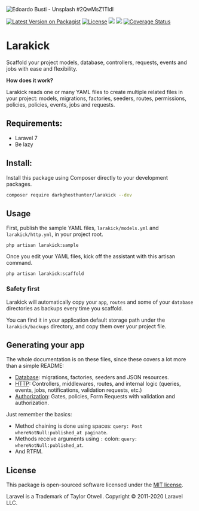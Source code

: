 ![Edoardo Busti - Unsplash #2QwMsZ1TIdI](https://images.unsplash.com/photo-1508087625439-de3978963553?ixlib=rb-1.2.1&ixid=eyJhcHBfaWQiOjEyMDd9&auto=format&fit=crop&w=1280&q=80&h=400)

[![Latest Version on Packagist](https://img.shields.io/packagist/v/darkghosthunter/larakick.svg?style=flat-square)](https://packagist.org/packages/darkghosthunter/larakick) [![License](https://poser.pugx.org/darkghosthunter/larakick/license)](https://packagist.org/packages/darkghosthunter/larakick)
![](https://img.shields.io/packagist/php-v/darkghosthunter/larakick.svg)
 ![](https://github.com/DarkGhostHunter/Larakick/workflows/PHP%20Composer/badge.svg)
[![Coverage Status](https://coveralls.io/repos/github/DarkGhostHunter/Larakick/badge.svg?branch=master)](https://coveralls.io/github/DarkGhostHunter/Larakick?branch=master)

# Larakick  

Scaffold your project models, database, controllers, requests, events and jobs with ease and flexibility.

**How does it work?**

Larakick reads one or many YAML files to create multiple related files in your project: models, migrations, factories, seeders, routes, permissions, policies, policies, events, jobs and requests.

## Requirements:

* Laravel 7
* Be lazy 

## Install:

Install this package using Composer directly to your development packages.

```bash
composer require darkghosthunter/larakick --dev
```
	
## Usage

First, publish the sample YAML files, `larakick/models.yml` and `larakick/http.yml`, in your project root.

    php artisan larakick:sample

Once you edit your YAML files, kick off the assistant with this artisan command.

    php artisan larakick:scaffold

### Safety first

Larakick will automatically copy your `app`, `routes` and some of your `database` directories as backups every time you scaffold.

You can find it in your application default storage path under the `larakick/backups` directory, and copy them over your project file. 

## Generating your app

The whole documentation is on these files, since these covers a lot more than a simple README:

* [Database](wiki/DB.md): migrations, factories, seeders and JSON resources.
* [HTTP](wiki/HTTP.md): Controllers, middlewares, routes, and internal logic (queries, events, jobs, notifications, validation requests, etc.)
* [Authorization](wiki/AUTH.md): Gates, policies, Form Requests with validation and authorization.

Just remember the basics:

* Method chaining is done using spaces: `query: Post whereNotNull:published_at paginate`.
* Methods receive arguments using `:` colon: `query: whereNotNull:published_at`.
* And RTFM.

## License

This package is open-sourced software licensed under the [MIT license](LICENSE.md).

Laravel is a Trademark of Taylor Otwell. Copyright © 2011-2020 Laravel LLC.
